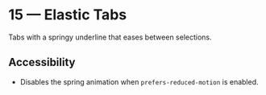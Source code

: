 # 15 — Elastic Tabs

Tabs with a springy underline that eases between selections.

## Accessibility
- Disables the spring animation when `prefers-reduced-motion` is enabled.
